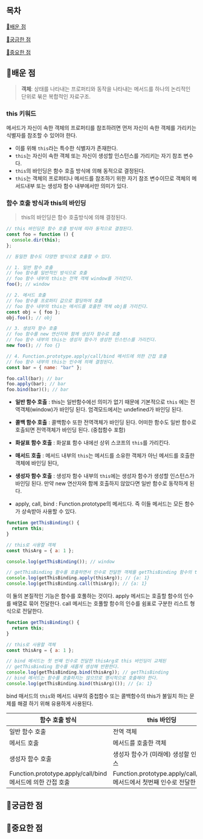 ## 목차

[📗배운 점](#📗배운-점)

[🤔궁금한 점](#🤔궁금한-점)

[📌중요한 점](#📌중요한-점)

## 📗배운 점

> **객체**: 상태를 나타내는 프로퍼티와 동작을 나타내는 메서드를 하나의 논리적인 단위로 붂은 복합적인 자료구조.

### this 키워드

메서드가 자신이 속한 객체의 프로퍼티를 참조하려면 먼저 자신이 속한 객체를 가리키는 식별자를 참조할 수 있어야 한다.

- 이를 위해 `this`라는 특수한 식별자가 존재한다.
- `this`는 자신이 속한 객체 또는 자신이 생성할 인스턴스를 가리키는 자기 참조 변수다.
- `this`의 바인딩은 함수 호출 방식에 의해 동적으로 결정된다.
- `this`는 객체의 프로퍼티나 메서드를 참조하기 위한 자기 참조 변수이므로 객체의 메서드내부 또는 생성자 함수 내부에서만 의미가 있다.

### 함수 호출 방식과 this의 바인딩

> this의 바인딩은 함수 호출방식에 의해 결정된다.

```javascript
// this 바인딩은 함수 호출 방식에 따라 동적으로 결정된다.
const foo = function () {
  console.dir(this);
};

// 동일한 함수도 다양한 방식으로 호출할 수 있다.

// 1. 일반 함수 호출
// foo 함수를 일반적인 방식으로 호출
// foo 함수 내부의 this는 전역 객체 window를 가리킨다.
foo(); // window

// 2. 메서드 호출
// foo 함수를 프로퍼티 값으로 할당하여 호출
// foo 함수 내부의 this는 메서드를 호출한 객체 obj를 가리킨다.
const obj = { foo };
obj.foo(); // obj

// 3. 생성자 함수 호출
// foo 함수를 new 연산자와 함께 생성자 함수로 호출
// foo 함수 내부의 this는 생성자 함수가 생성한 인스턴스를 가리킨다.
new foo(); // foo {}

// 4. Function.prototype.apply/call/bind 메서드에 의한 간접 호출
// foo 함수 내부의 this는 인수에 의해 결정된다.
const bar = { name: "bar" };

foo.call(bar); // bar
foo.apply(bar); // bar
foo.bind(bar)(); // bar
```

- **일반 함수 호출** : this는 일반함수에선 의미가 없기 때문에 기본적으로 `this` 에는 전역객체(window)가 바인딩 된다. 엄격모드에서는 undefined가 바인딩 된다.

- **콜백 함수 호출** : 콜백함수 또한 전역객체가 바인딩 된다. 어떠한 함수도 일반 함수로 호출되면 전역객체가 바인딩 된다. (중첩함수 포함)

- **화살표 함수 호출** : 화살표 함수 내에선 상위 스코프의 `this`를 가리킨다.

- **매서드 호출** : 메서드 내부의 `this`는 메서드를 소유한 객체가 아닌 메서드를 호출한 객체에 바인딩 된다,

- **생성자 함수 호출** : 생성자 함수 내부의 `this`에는 생성자 함수가 생성할 인스턴스가 바인딩 된다.
  만약 new 연산자와 함께 호출하지 않았다면 일반 함수로 동작하게 된다.

- apply, call, bind : Function.prototype의 메서드다. 즉 이들 메서드는 모든 함수가 상속받아 사용할 수 있다.

```javascript
function getThisBinding() {
  return this;
}

// this로 사용할 객체
const thisArg = { a: 1 };

console.log(getThisBinding()); // window

// getThisBinding 함수를 호출하면서 인수로 전달한 객체를 getThisBinding 함수의 this에 바인딩한다.
console.log(getThisBinding.apply(thisArg)); // {a: 1}
console.log(getThisBinding.call(thisArg)); // {a: 1}
```

이 둘의 본질적인 기능은 함수를 호풀하는 것이다.
apply 메서드는 호출할 함수의 인수를 배열로 묶어 전달한다.
call 메서드는 호풀할 함수의 인수를 쉼표로 구분한 리스트 형식으로 전달한다.

```javascript
function getThisBinding() {
  return this;
}

// this로 사용할 객체
const thisArg = { a: 1 };

// bind 메서드는 첫 번째 인수로 전달한 thisArg로 this 바인딩이 교체된
// getThisBinding 함수를 새롭게 생성해 반환한다.
console.log(getThisBinding.bind(thisArg)); // getThisBinding
// bind 메서드는 함수를 호출하지는 않으므로 명시적으로 호출해야 한다.
console.log(getThisBinding.bind(thisArg)()); // {a: 1}
```

bind 매서드의 `this`와 메서드 내부의 중첩함수 또는 콜백함수의 this가 불일치 하는 문제를 해결 하기 위해 유용하게 사용된다.

| 함수 호출 방식                                             | this 바인딩                                                             |
| ---------------------------------------------------------- | ----------------------------------------------------------------------- |
| 일반 함수 호출                                             | 전역 객체                                                               |
| 메서드 호출                                                | 메서드를 호출한 객체                                                    |
| 생성자 함수 호출                                           | 생성자 함수가 (미래에) 생성할 인스턴스                                  |
| Function.prototype.apply/call/bind 메서드에 의한 간접 호출 | Function.prototype.apply/call/bind 메서드에서 첫번째 인수로 전달한 객체 |

## 🤔궁금한 점

## 📌중요한 점

